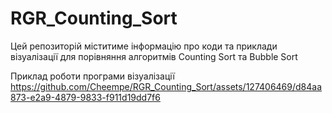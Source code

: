 # RGR_Counting_Sort
Цей репозиторій міститиме інформацію про коди та приклади візуалізації для порівняння алгоритмів Counting Sort та Bubble Sort

Приклад роботи програми візуалізації
https://github.com/Cheempe/RGR_Counting_Sort/assets/127406469/d84aa873-e2a9-4879-9833-f911d19dd7f6

